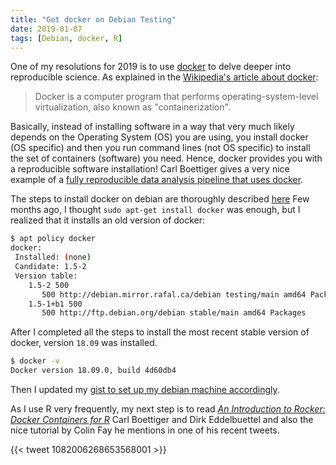 ```yaml
---
title: "Get docker on Debian Testing"
date: 2019-01-07
tags: [Debian, docker, R]
---
```


One of my resolutions for 2019 is to use [docker](https://www.docker.com/)
to delve deeper into reproducible science.
As explained in the [Wikipedia's article about docker](https://en.wikipedia.org/wiki/Docker_(software)):

> Docker is a computer program that performs operating-system-level virtualization, also known as "containerization".


Basically, instead of installing software in a way that very much likely depends on the Operating System (OS) you are using, you install docker (OS specific) and then you run command lines (not OS specific) to install the set of containers (software) you need. Hence, docker provides you with a reproducible software installation! Carl Boettiger gives a very nice example of a [fully reproducible data analysis pipeline that uses docker](https://github.com/cboettig/noise-phenomena).

The steps to install docker on debian are thoroughly described [here](https://docs.docker.com/install/linux/docker-ce/debian/)
Few months ago, I thought `sudo apt-get install docker` was enough, but I realized that it installs an old version of docker:

```sh
$ apt policy docker
docker:
 Installed: (none)
 Candidate: 1.5-2
 Version table:
    1.5-2 500
       500 http://debian.mirror.rafal.ca/debian testing/main amd64 Packages
    1.5-1+b1 500
       500 http://ftp.debian.org/debian stable/main amd64 Packages
```

After I completed all the steps to install the most recent stable version of
docker, version `18.09` was installed.

```sh
$ docker -v
Docker version 18.09.0, build 4d60db4
```

Then I updated my [gist to set up my debian machine accordingly](https://gist.github.com/KevCaz/29536740b9150383a9d543ec1be96103#file-installdebian-sh-L97).

As I use R very frequently, my next step is to read [*An Introduction to Rocker: Docker Containers for R*](https://journal.r-project.org/archive/2017/RJ-2017-065/index.html)
Carl Boettiger and Dirk Eddelbuettel and also the nice tutorial by Colin Fay he mentions in one of his recent tweets.

{{< tweet 1082006268653568001 >}}
